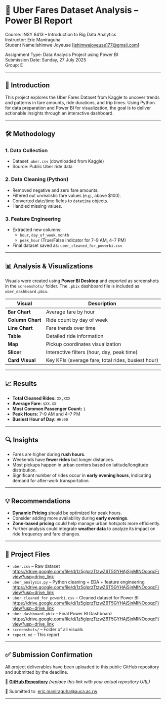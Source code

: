 # 🚖 Uber Fares Dataset Analysis – Power BI Report

Course: INSY 8413 – Introduction to Big Data Analytics  
Instructor: Eric Maniraguha  
Student Name:Ishimwe Joyeuse [ishimwejoyeuse177@gmail.com]

Assignment Type: Data Analysis Project using Power BI  
Submission Date: Sunday, 27 July 2025  
Group: E

---

## 📌 Introduction

This project explores the Uber Fares Dataset from Kaggle to uncover trends and patterns in fare amounts, ride durations, and trip times. Using Python for data preparation and Power BI for visualization, the goal is to deliver actionable insights through an interactive dashboard.

---

## 🛠 Methodology

### 1. **Data Collection**
- Dataset: `uber.csv` (downloaded from Kaggle)
- Source: Public Uber ride data

### 2. **Data Cleaning (Python)**
- Removed negative and zero fare amounts.
- Filtered out unrealistic fare values (e.g., above $100).
- Converted date/time fields to `datetime` objects.
- Handled missing values.

### 3. **Feature Engineering**
- Extracted new columns:
  - `hour`, `day_of_week`, `month`
  - `peak_hour` (True/False indicator for 7–9 AM, 4–7 PM)
- Final dataset saved as: `uber_cleaned_for_powerbi.csv`

---

## 📊 Analysis & Visualizations

Visuals were created using **Power BI Desktop** and exported as screenshots in the `screenshots/` folder. The `.pbix` dashboard file is included as `uber_dashboard.pbix`.

| Visual | Description |
|--------|-------------|
| **Bar Chart** | Average fare by hour |
| **Column Chart** | Ride count by day of week |
| **Line Chart** | Fare trends over time |
| **Table** | Detailed ride information |
| **Map** | Pickup coordinates visualization |
| **Slicer** | Interactive filters (hour, day, peak time) |
| **Card Visual** | Key KPIs (average fare, total rides, busiest hour) |

---

## 📈 Results

- **Total Cleaned Rides:** `XX,XXX`  
- **Average Fare:** `$XX.XX`  
- **Most Common Passenger Count:** `1`  
- **Peak Hours:** 7–9 AM and 4–7 PM  
- **Busiest Hour of Day:** `HH:00`

---

## 🔍 Insights

- Fares are higher during **rush hours**.
- Weekends have **fewer rides** but longer distances.
- Most pickups happen in urban centers based on latitude/longitude distribution.
- Significant number of rides occur in **early evening hours**, indicating demand for after-work transportation.

---

## 💡 Recommendations

- **Dynamic Pricing** should be optimized for peak hours.
- Consider adding more availability during **early evenings**.
- **Zone-based pricing** could help manage urban hotspots more efficiently.
- Further analysis could integrate **weather data** to analyze its impact on ride frequency and fare changes.

---

## 📎 Project Files

- `uber.csv` – Raw dataset https://drive.google.com/file/d/1z5glprzTtzwZ6T5GYHAjSjnMINOooqcF/view?usp=drive_link
- `uber_analysis.py` – Python cleaning + EDA + feature engineering https://drive.google.com/file/d/1z5glprzTtzwZ6T5GYHAjSjnMINOooqcF/view?usp=drive_link
- `uber_cleaned_for_powerbi.csv` – Cleaned dataset for Power BI https://drive.google.com/file/d/1z5glprzTtzwZ6T5GYHAjSjnMINOooqcF/view?usp=drive_link
- `uber_dashboard.pbix` – Final Power BI Dashboard https://drive.google.com/file/d/1z5glprzTtzwZ6T5GYHAjSjnMINOooqcF/view?usp=drive_link
- `screenshots/` – Folder of all visuals
- `report.md` – This report

---

## ✅ Submission Confirmation

All project deliverables have been uploaded to this public GitHub repository and submitted by the deadline.

📂 [**GitHub Repository**](https://github.com/your-username/uber-fare-powerbi) *(replace this link with your actual repository URL)*

📧 Submitted to: [eric.maniraguha@auca.ac.rw](mailto:eric.maniraguha@auca.ac.rw)

---
